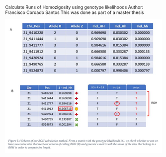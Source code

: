 Calculate Runs of Homozigosity using genotype likelihoods
Author: Francisco Coroado Santos
This was done as part of a master thesis

![alt text](https://github.com/FCoroado/genolikeRoh/blob/master/genocalc.JPG?raw=true)
